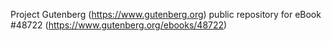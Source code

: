 Project Gutenberg (https://www.gutenberg.org) public repository for eBook #48722 (https://www.gutenberg.org/ebooks/48722)
